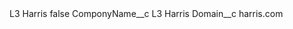 <?xml version="1.0" encoding="UTF-8"?>
<CustomMetadata xmlns="http://soap.sforce.com/2006/04/metadata" xmlns:xsi="http://www.w3.org/2001/XMLSchema-instance" xmlns:xsd="http://www.w3.org/2001/XMLSchema">
    <label>L3 Harris</label>
    <protected>false</protected>
    <values>
        <field>ComponyName__c</field>
        <value xsi:type="xsd:string">L3 Harris</value>
    </values>
    <values>
        <field>Domain__c</field>
        <value xsi:type="xsd:string">harris.com</value>
    </values>
</CustomMetadata>
